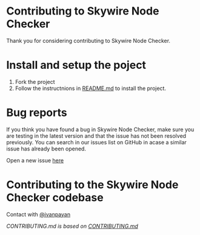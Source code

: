 # Contributing to Skywire Node Checker

Thank you for considering contributing to Skywire Node Checker.

# Install and setup the poject
1. Fork the project
2. Follow the instructnions in [README.md](../README.md) to install the project.


# Bug reports

If you think you have found a bug in Skywire Node Checker, 
make sure you are testing in the latest version and that the issue has not been resolved previously. You can search in our issues list on GitHub in acase a similar issue has already been opened.

Open a new issue [here](https://github.com/IvanPayan/skywire-node-checker/issues/new)

# Contributing to the Skywire Node Checker codebase
Contact with [@ivanpayan](https://t.me/ivanpayan)

*CONTRIBUTING.md is based on [CONTRIBUTING.md](https://github.com/aleixmorgadas/NEM-Authenticator/blob/master/CONTRIBUTING.md)*
